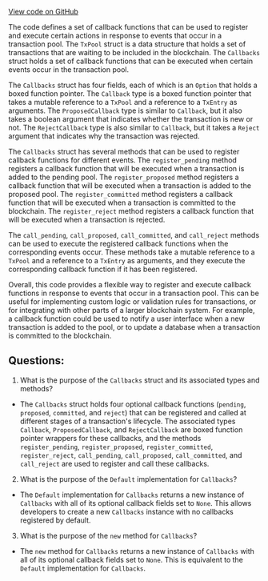 [View code on GitHub](https://github.com/nervosnetwork/ckb/tx-pool/src/callback.rs)

The code defines a set of callback functions that can be used to register and execute certain actions in response to events that occur in a transaction pool. The `TxPool` struct is a data structure that holds a set of transactions that are waiting to be included in the blockchain. The `Callbacks` struct holds a set of callback functions that can be executed when certain events occur in the transaction pool. 

The `Callbacks` struct has four fields, each of which is an `Option` that holds a boxed function pointer. The `Callback` type is a boxed function pointer that takes a mutable reference to a `TxPool` and a reference to a `TxEntry` as arguments. The `ProposedCallback` type is similar to `Callback`, but it also takes a boolean argument that indicates whether the transaction is new or not. The `RejectCallback` type is also similar to `Callback`, but it takes a `Reject` argument that indicates why the transaction was rejected.

The `Callbacks` struct has several methods that can be used to register callback functions for different events. The `register_pending` method registers a callback function that will be executed when a transaction is added to the pending pool. The `register_proposed` method registers a callback function that will be executed when a transaction is added to the proposed pool. The `register_committed` method registers a callback function that will be executed when a transaction is committed to the blockchain. The `register_reject` method registers a callback function that will be executed when a transaction is rejected.

The `call_pending`, `call_proposed`, `call_committed`, and `call_reject` methods can be used to execute the registered callback functions when the corresponding events occur. These methods take a mutable reference to a `TxPool` and a reference to a `TxEntry` as arguments, and they execute the corresponding callback function if it has been registered.

Overall, this code provides a flexible way to register and execute callback functions in response to events that occur in a transaction pool. This can be useful for implementing custom logic or validation rules for transactions, or for integrating with other parts of a larger blockchain system. For example, a callback function could be used to notify a user interface when a new transaction is added to the pool, or to update a database when a transaction is committed to the blockchain.
## Questions: 
 1. What is the purpose of the `Callbacks` struct and its associated types and methods?
- The `Callbacks` struct holds four optional callback functions (`pending`, `proposed`, `committed`, and `reject`) that can be registered and called at different stages of a transaction's lifecycle. The associated types `Callback`, `ProposedCallback`, and `RejectCallback` are boxed function pointer wrappers for these callbacks, and the methods `register_pending`, `register_proposed`, `register_committed`, `register_reject`, `call_pending`, `call_proposed`, `call_committed`, and `call_reject` are used to register and call these callbacks.

2. What is the purpose of the `Default` implementation for `Callbacks`?
- The `Default` implementation for `Callbacks` returns a new instance of `Callbacks` with all of its optional callback fields set to `None`. This allows developers to create a new `Callbacks` instance with no callbacks registered by default.

3. What is the purpose of the `new` method for `Callbacks`?
- The `new` method for `Callbacks` returns a new instance of `Callbacks` with all of its optional callback fields set to `None`. This is equivalent to the `Default` implementation for `Callbacks`.